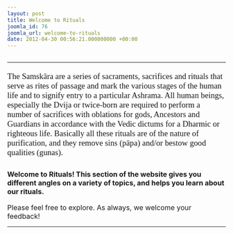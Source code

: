 ```yaml
---
layout: post
title: Welcome to Rituals
joomla_id: 76
joomla_url: welcome-to-rituals
date: 2012-04-30 00:56:21.000000000 +00:00
---
```

<h2><hr /></h2>
<h2 style="margin: 0in 0in 0.0001pt;"><span style="font-size: 14pt; font-family: 'Verdana','sans-serif'; font-weight: normal;">The Samskāra are a series of sacraments, sacrifices and rituals that serve as <span class="mw-redirect">rites of passage</span> and mark the various stages of the human life and to signify entry to a particular <span class="mw-redirect">Ashrama</span>. All human beings, especially the Dvija or twice-born are required to perform a number of sacrifices with oblations for gods, Ancestors and Guardians in accordance with the Vedic dictums for a <span class="mw-redirect">Dharmic</span> or righteous life. Basically all these rituals are of the nature of purification, and they remove sins (pāpa) and/or bestow good qualities (gunas).</span></h2>
<h2><span style="font-family: trebuchet ms,geneva; font-size: 14pt;"></span><span style="font-size: 12pt;">Welcome to Rituals! This section of the website gives you different angles on a variety of topics, and helps you learn about our rituals.<br /></span></h2>
<p><span style="font-size: 12pt;">Please feel free to explore. As always, we welcome your feedback!</span></p>
<hr />
<p>&nbsp;</p>
